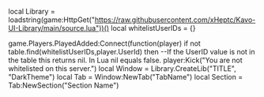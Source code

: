 local Library = loadstring(game:HttpGet("https://raw.githubusercontent.com/xHeptc/Kavo-UI-Library/main/source.lua"))()
local whitelistUserIDs = {}

game.Players.PlayedAdded:Connect(function(player)
    if not table.find(whitelistUserIDs,player.UserId) then --If the UserID value is not in the table this returns nil. In Lua nil equals false.
        player:Kick("You are not whitelisted on this server.")
local Window = Library.CreateLib("TITLE", "DarkTheme")
local Tab = Window:NewTab("TabName")
local Section = Tab:NewSection("Section Name")
